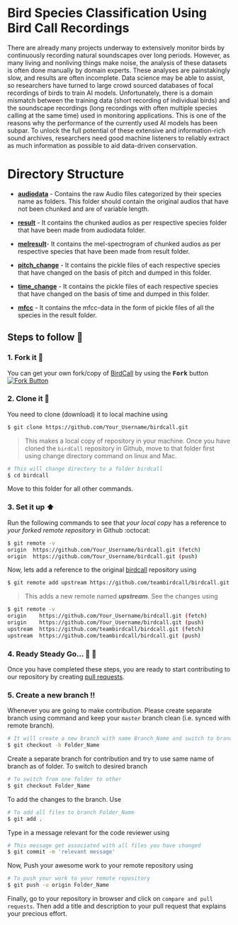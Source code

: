 # Bird Species Classification Using Bird Call Recordings
There are already many projects underway to extensively monitor birds by continuously recording natural soundscapes over long periods. However, as many living and nonliving things make noise, the analysis of these datasets is often done manually by domain experts. These analyses are painstakingly slow, and results are often incomplete. Data science may be able to assist, so researchers have turned to large crowd sourced databases of focal recordings of birds to train AI models. Unfortunately, there is a domain mismatch between the training data (short recording of individual birds) and the soundscape recordings (long recordings with often multiple species calling at the same time) used in monitoring applications. This is one of the reasons why the performance of the currently used AI models has been subpar. To unlock the full potential of these extensive and information-rich sound archives, researchers need good machine listeners to reliably extract as much information as possible to aid data-driven conservation.

# Directory Structure

-  **[audiodata](https://github.com/teambirdcall/birdcall/tree/main/audiodata)** - Contains the raw Audio files categorized by their species name as folders. This folder should contain the original audios that have not been chunked and are of variable length.

-  **[result](https://github.com/teambirdcall/birdcall/tree/main/result)** - It contains the chunked audios as per respective species folder that have been made from audiodata folder.

-  **[melresult](https://github.com/teambirdcall/birdcall/tree/main/melresult)**- It contains the mel-spectrogram of chunked audios as per respective species that have been made from result folder.

-  **[pitch_change](https://github.com/teambirdcall/birdcall/tree/main/pitch_change)** - It contains the pickle files of each respective species that have changed on the basis of pitch and dumped in this folder.

-  **[time_change](https://github.com/teambirdcall/birdcall/tree/main/time_change)** - It contains the pickle files of each respective species that have changed on the basis of time and dumped in this folder.

-  **[mfcc](https://github.com/teambirdcall/birdcall/tree/main/mfcc)** - It contains the mfcc-data in the form of pickle files of all the species in the result folder.

## Steps to follow :scroll:

### 1. Fork it :fork_and_knife:
You can get your own fork/copy of [BirdCall](https://github.com/teambirdcall/birdcall) by using the <kbd><b>Fork</b></kbd> button 
 [![Fork Button](https://help.github.com/assets/images/help/repository/fork_button.jpg)](https://github.com/teambirdcall/birdcall)
 
 
### 2. Clone it :busts_in_silhouette:
You need to clone (download) it to local machine using 
```sh
$ git clone https://github.com/Your_Username/birdcall.git
```
> This makes a local copy of repository in your machine.
Once you have cloned the `birdCall` repository in Github, move to that folder first using change directory command on linux and Mac.
```sh
# This will change directory to a folder birdcall
$ cd birdcall
```
Move to this folder for all other commands.

### 3. Set it up :arrow_up:
Run the following commands to see that *your local copy* has a reference to *your forked remote repository* in Github :octocat:
```sh
$ git remote -v
origin  https://github.com/Your_Username/birdcall.git (fetch)
origin  https://github.com/Your_Username/birdcall.git (push)
```
Now, lets add a reference to the original [birdcall](https://github.com/teambirdcall/birdcall) repository using
```sh
$ git remote add upstream https://github.com/teambirdcall/birdcall.git
```
> This adds a new remote named ***upstream***.
See the changes using
```sh
$ git remote -v
origin    https://github.com/Your_Username/birdcall.git (fetch)
origin    https://github.com/Your_Username/birdcall.git (push)
upstream  https://github.com/teambirdcall/birdcall.git (fetch)
upstream  https://github.com/teambirdcall/birdcall.git (push)
```

### 4. Ready Steady Go... :turtle: :rabbit2:
Once you have completed these steps, you are ready to start contributing to our repository by creating [pull requests](https://github.com/teambirdcall/birdcall/pulls).

### 5. Create a new branch :bangbang:
Whenever you are going to make contribution. Please create separate branch using command and keep your `master` branch clean (i.e. synced with remote branch).
```sh
# It will create a new branch with name Branch_Name and switch to branch Folder_Name
$ git checkout -b Folder_Name
```
Create a separate branch for contribution and try to use same name of branch as of folder.
To switch to desired branch
```sh
# To switch from one folder to other
$ git checkout Folder_Name
```
To add the changes to the branch. Use
```sh
# To add all files to branch Folder_Name
$ git add .
```
Type in a message relevant for the code reviewer using
```sh
# This message get associated with all files you have changed
$ git commit -m 'relevant message'
```
Now, Push your awesome work to your remote repository using
```sh
# To push your work to your remote repository
$ git push -u origin Folder_Name
```
Finally, go to your repository in browser and click on `compare and pull requests`.
Then add a title and description to your pull request that explains your precious effort.
